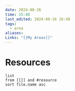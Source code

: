 ```yaml
---
date: 2024-08-26
time: 15:48
last_edited: 2024-09-16 16:48
tags:
  - area
aliases: 
Links: "[[My Areas]]"
---
```

# Resources
```dataview
list
from [[]] and #resource 
sort file.name asc
```
